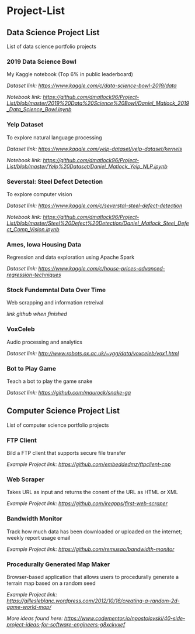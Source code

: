 # Project-List


## Data Science Project List
List of data science portfolio projects

### 2019 Data Science Bowl
My Kaggle notebook (Top 6% in public leaderboard)

*Dataset link: https://www.kaggle.com/c/data-science-bowl-2019/data*

*Notebook link: https://github.com/dmatlock96/Project-List/blob/master/2019%20Data%20Science%20Bowl/Daniel_Matlock_2019_Data_Science_Bowl.ipynb*

### Yelp Dataset
To explore natural language processing

*Dataset link: https://www.kaggle.com/yelp-dataset/yelp-dataset/kernels*

*Notebook link: https://github.com/dmatlock96/Project-List/blob/master/Yelp%20Dataset/Daniel_Matlock_Yelp_NLP.ipynb*

### Severstal: Steel Defect Detection
To explore computer vision

*Dataset link: https://www.kaggle.com/c/severstal-steel-defect-detection*

*Notebook link: https://github.com/dmatlock96/Project-List/blob/master/Steel%20Defect%20Detection/Daniel_Matlock_Steel_Defect_Comp_Vision.ipynb*

### Ames, Iowa Housing Data
Regression and data exploration using Apache Spark

*Dataset link: https://www.kaggle.com/c/house-prices-advanced-regression-techniques*

### Stock Fundemntal Data Over Time
Web scrapping and information retreival

*link github when finished*

### VoxCeleb
Audio processing and analytics

*Dataset link: http://www.robots.ox.ac.uk/~vgg/data/voxceleb/vox1.html*

### Bot to Play Game
Teach a bot to play the game snake

*Dataset link: https://github.com/maurock/snake-ga*


## Computer Science Project List
List of computer science portfolio projects


### FTP Client
Bild a FTP client that supports secure file transfer

*Example Project link: https://github.com/embeddedmz/ftpclient-cpp*

### Web Scraper
Takes URL as input and returns the conent of the URL as HTML or XML

*Example Project link: https://github.com/ireapps/first-web-scraper*

### Bandwidth Monitor
Track how much data has been downloaded or uploaded on the internet; weekly report usage email

*Example Project link: https://github.com/remusao/bandwidth-monitor*

### Procedurally Generated Map Maker
Browser-based application that allows users to procedurally generate a terrain map based on a random seed

*Example Project link: https://gillesleblanc.wordpress.com/2012/10/16/creating-a-random-2d-game-world-map/*


*More ideas found here: https://www.codementor.io/npostolovski/40-side-project-ideas-for-software-engineers-g8xckyxef*
